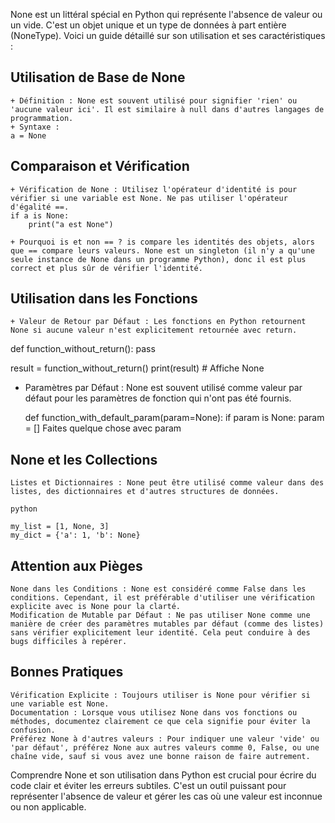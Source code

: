 None est un littéral spécial en Python qui représente l'absence de valeur ou un vide. C'est un objet unique et un type de données à part entière (NoneType). Voici un guide détaillé sur son utilisation et ses caractéristiques :

## Utilisation de Base de None

    + Définition : None est souvent utilisé pour signifier 'rien' ou 'aucune valeur ici'. Il est similaire à null dans d'autres langages de programmation.
    + Syntaxe :
    a = None

## Comparaison et Vérification

    + Vérification de None : Utilisez l'opérateur d'identité is pour vérifier si une variable est None. Ne pas utiliser l'opérateur d'égalité ==.
    if a is None:
        print("a est None")

    + Pourquoi is et non == ? is compare les identités des objets, alors que == compare leurs valeurs. None est un singleton (il n'y a qu'une seule instance de None dans un programme Python), donc il est plus correct et plus sûr de vérifier l'identité.

## Utilisation dans les Fonctions

    + Valeur de Retour par Défaut : Les fonctions en Python retournent None si aucune valeur n'est explicitement retournée avec return.

def function_without_return():
    pass

result = function_without_return()
print(result)  # Affiche None

+ Paramètres par Défaut : None est souvent utilisé comme valeur par défaut pour les paramètres de fonction qui n'ont pas été fournis.


    def function_with_default_param(param=None):
        if param is None:
            param = []
        Faites quelque chose avec param

## None et les Collections

    Listes et Dictionnaires : None peut être utilisé comme valeur dans des listes, des dictionnaires et d'autres structures de données.

    python

    my_list = [1, None, 3]
    my_dict = {'a': 1, 'b': None}

## Attention aux Pièges

    None dans les Conditions : None est considéré comme False dans les conditions. Cependant, il est préférable d'utiliser une vérification explicite avec is None pour la clarté.
    Modification de Mutable par Défaut : Ne pas utiliser None comme une manière de créer des paramètres mutables par défaut (comme des listes) sans vérifier explicitement leur identité. Cela peut conduire à des bugs difficiles à repérer.

## Bonnes Pratiques

    Vérification Explicite : Toujours utiliser is None pour vérifier si une variable est None.
    Documentation : Lorsque vous utilisez None dans vos fonctions ou méthodes, documentez clairement ce que cela signifie pour éviter la confusion.
    Préférez None à d'autres valeurs : Pour indiquer une valeur 'vide' ou 'par défaut', préférez None aux autres valeurs comme 0, False, ou une chaîne vide, sauf si vous avez une bonne raison de faire autrement.

Comprendre None et son utilisation dans Python est crucial pour écrire du code clair et éviter les erreurs subtiles. C'est un outil puissant pour représenter l'absence de valeur et gérer les cas où une valeur est inconnue ou non applicable.
